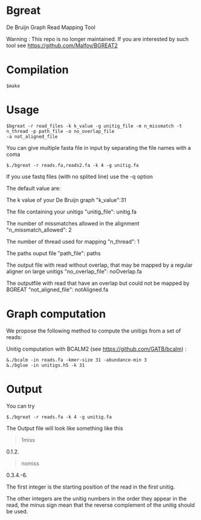 Bgreat
=====
De Bruijn Graph Read Mapping Tool

Warning :
This repo is no longer maintained.
If you are interested by such tool see https://github.com/Malfoy/BGREAT2

Compilation
====
	$make

Usage
====
	$bgreat -r read_files -k k_value -g unitig_file -m n_missmatch -t n_thread -p path_file -o no_overlap_file
	-a not_aligned_file

You can give multiple fasta file in input by separating the file names with a coma

	$./bgreat -r reads.fa,reads2.fa -k 4 -g unitig.fa

If you use fastq files (with no splited line) use the -q option

The default value are:


The k value of your De Bruijn graph
"k_value":31


The file containing your unitigs
"unitig_file": unitig.fa


The number of missmatches allowed in the alignment
"n_missmatch_allowed": 2


The number of thread used for mapping
"n_thread": 1


The paths ouput file
"path_file": paths


The output file with read without overlap, that may be mapped by a regular aligner on large unitigs
"no_overlap_file": noOverlap.fa


The outputfile with read that have an overlap but could not be mapped by BGREAT
"not_aligned_file": notAligned.fa


Graph computation
====


We propose the following method to compute the unitigs from a set of reads:

Unitig computation with BCALM2 (see https://github.com/GATB/bcalm) :

	&./bcalm -in reads.fa -kmer-size 31 -abundance-min 3
	&./bglue -in unitigs.h5 -k 31

Output
====
You can try

	$./bgreat -r reads.fa -k 4 -g unitig.fa

The Output file will look like something like this

>1miss

0.1.2.

>nomiss

0.3.4.-6.


The first integer is the starting position of the read in the first unitig.

The other integers are the unitig numbers in the order they appear in the read, the minus sign mean that the reverse complement of the unitig should be used.
